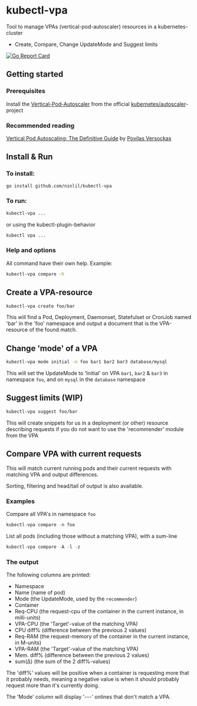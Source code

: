 # kubectl-vpa

Tool to manage VPAs (vertical-pod-autoscaler) resources in a kubernetes-cluster
* Create, Compare, Change UpdateMode and Suggest limits

[![Go Report Card](https://goreportcard.com/badge/github.com/ninlil/kubectl-vpa)](https://goreportcard.com/report/github.com/ninlil/kubectl-vpa)

## Getting started
### Prerequisites

Install the [Vertical-Pod-Autoscaler](https://github.com/kubernetes/autoscaler/tree/master/vertical-pod-autoscaler) from the official [kubernetes/autoscaler](https://github.com/kubernetes/autoscaler)-project

### Recommended reading

[Vertical Pod Autoscaling: The Definitive Guide](https://povilasv.me/vertical-pod-autoscaling-the-definitive-guide/) by [Povilas Versockas](https://povilasv.me/)

## Install & Run

### To install:
```sh
go install github.com/ninlil/kubectl-vpa
```

### To run:
```sh
kubectl-vpa ...
```
or using the kubectl-plugin-behavior
```sh
kubectl vpa ...
```

### Help and options
All command have their own help. Example:
```sh
kubectl-vpa compare -h
```

## Create a VPA-resource

```sh
kubectl-vpa create foo/bar
```
This will find a Pod, Deployment, Daemonset, Statefulset or CronJob named 'bar' in the 'foo' namespace and output a document that is the VPA-resource of the found match.

## Change 'mode' of a VPA

```sh
kubectl-vpa mode initial -n foo bar1 bar2 bar3 database/mysql
```
This will set the UpdateMode to 'Initial' on VPA `bar1`, `bar2` & `bar3` in namespace `foo`, and on `mysql` in the `database` namespace

## Suggest limits (WIP)

```sh
kubectl-vpa suggest foo/bar
```
This will create snippets for us in a deployment (or other) resource describing requests if you do not want to use the 'recommender' module from the VPA

## Compare VPA with current requests

This will match current running pods and their current requests with matching VPA and output differences.

Sorting, filtering and head/tail of output is also available.


### Examples

Compare all VPA's in namespace `foo`
```s
kubectl-vpa compare -n foo
```
List all pods (including those without a matching VPA), with a sum-line
```s
kubectl-vpa compare -A -l -z
```

### The output

The following columns are printed:
* Namespace
* Name (name of pod)
* Mode (the UpdateMode, used by the `recommender`)
* Container
* Req-CPU (the request-cpu of the container in the current instance, in milli-units)
* VPA-CPU (the 'Target'-value of the matching VPA)
* CPU diff% (difference between the previous 2 values)
* Req-RAM (the request-memory of the container in the current instance, in M-units)
* VPA-RAM (the 'Target'-value of the matching VPA)
* Mem. diff% (difference between the previous 2 values)
* sum(Δ) (the sum of the 2 diff%-values)

The 'diff%' values will be positive when a container is requesting more that it probably needs, meaning a negative value is when it should probably request more than it's currently doing.

The 'Mode' column will display '---' onlines that don't match a VPA.